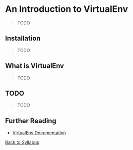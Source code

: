 # An Introduction to VirtualEnv

> TODO

## Installation

> TODO

## What is VirtualEnv

> TODO

## TODO

> TODO


## Further Reading

 * [VirtualEnv Documentation](https://virtualenv.pypa.io/en/stable/)

[Back to Syllabus](../../README.md)
